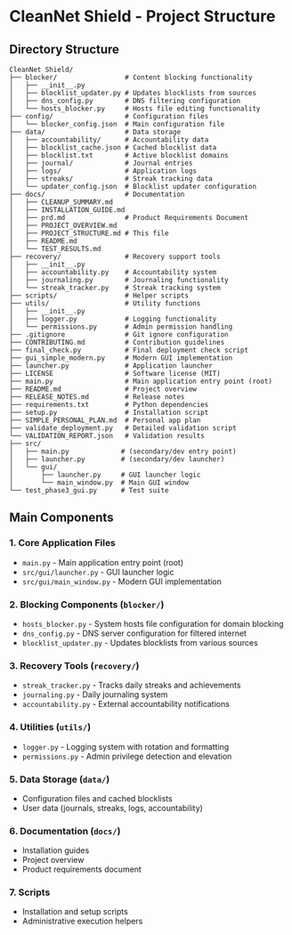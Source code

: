 # CleanNet Shield - Project Structure

## Directory Structure

```text
CleanNet Shield/
├── blocker/                 # Content blocking functionality
│   ├── __init__.py
│   ├── blocklist_updater.py # Updates blocklists from sources
│   ├── dns_config.py        # DNS filtering configuration
│   └── hosts_blocker.py     # Hosts file editing functionality
├── config/                  # Configuration files
│   └── blocker_config.json  # Main configuration file
├── data/                    # Data storage
│   ├── accountability/      # Accountability data
│   ├── blocklist_cache.json # Cached blocklist data
│   ├── blocklist.txt        # Active blocklist domains
│   ├── journal/             # Journal entries
│   ├── logs/                # Application logs
│   ├── streaks/             # Streak tracking data
│   └── updater_config.json  # Blocklist updater configuration
├── docs/                    # Documentation
│   ├── CLEANUP_SUMMARY.md
│   ├── INSTALLATION_GUIDE.md
│   ├── prd.md               # Product Requirements Document
│   ├── PROJECT_OVERVIEW.md
│   ├── PROJECT_STRUCTURE.md # This file
│   ├── README.md
│   └── TEST_RESULTS.md
├── recovery/                # Recovery support tools
│   ├── __init__.py
│   ├── accountability.py    # Accountability system
│   ├── journaling.py        # Journaling functionality
│   └── streak_tracker.py    # Streak tracking system
├── scripts/                 # Helper scripts
├── utils/                   # Utility functions
│   ├── __init__.py
│   ├── logger.py            # Logging functionality
│   └── permissions.py       # Admin permission handling
├── .gitignore               # Git ignore configuration
├── CONTRIBUTING.md          # Contribution guidelines
├── final_check.py           # Final deployment check script
├── gui_simple_modern.py     # Modern GUI implementation
├── launcher.py              # Application launcher
├── LICENSE                  # Software license (MIT)
├── main.py                  # Main application entry point (root)
├── README.md                # Project overview
├── RELEASE_NOTES.md         # Release notes
├── requirements.txt         # Python dependencies
├── setup.py                 # Installation script
├── SIMPLE_PERSONAL_PLAN.md  # Personal app plan
├── validate_deployment.py   # Detailed validation script
└── VALIDATION_REPORT.json   # Validation results
├── src/
│   ├── main.py             # (secondary/dev entry point)
│   ├── launcher.py         # (secondary/dev launcher)
│   └── gui/
│       ├── launcher.py     # GUI launcher logic
│       └── main_window.py  # Main GUI window
└── test_phase3_gui.py      # Test suite
```

## Main Components

### 1. Core Application Files

- `main.py` - Main application entry point (root)
- `src/gui/launcher.py` - GUI launcher logic
- `src/gui/main_window.py` - Modern GUI implementation

### 2. Blocking Components (`blocker/`)

- `hosts_blocker.py` - System hosts file configuration for domain blocking
- `dns_config.py` - DNS server configuration for filtered internet
- `blocklist_updater.py` - Updates blocklists from various sources

### 3. Recovery Tools (`recovery/`)

- `streak_tracker.py` - Tracks daily streaks and achievements
- `journaling.py` - Daily journaling system
- `accountability.py` - External accountability notifications

### 4. Utilities (`utils/`)

- `logger.py` - Logging system with rotation and formatting
- `permissions.py` - Admin privilege detection and elevation

### 5. Data Storage (`data/`)

- Configuration files and cached blocklists
- User data (journals, streaks, logs, accountability)

### 6. Documentation (`docs/`)

- Installation guides
- Project overview
- Product requirements document

### 7. Scripts

- Installation and setup scripts
- Administrative execution helpers
